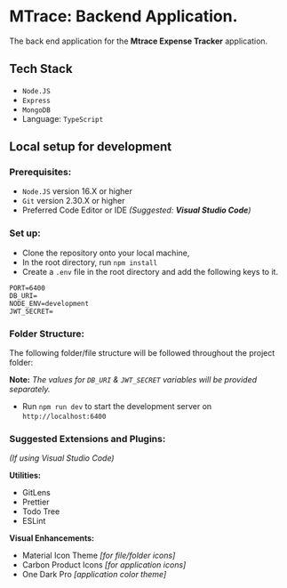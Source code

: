 # MTrace: Backend Application.

The back end application for the **Mtrace Expense Tracker** application.

## Tech Stack

- `Node.JS`
- `Express`
- `MongoDB`
- Language: `TypeScript`

## Local setup for development

### Prerequisites:

- `Node.JS` version 16.X or higher
- `Git` version 2.30.X or higher
- Preferred Code Editor or IDE _(Suggested: **Visual Studio Code**)_

### Set up:

- Clone the repository onto your local machine,
- In the root directory, run `npm install`
- Create a `.env` file in the root directory and add the following keys to it.

```
PORT=6400
DB_URI=
NODE_ENV=development
JWT_SECRET=
```

### Folder Structure:

The following folder/file structure will be followed throughout the project folder:

**Note:** _The values for `DB_URI` & `JWT_SECRET` variables will be provided separately._

- Run `npm run dev` to start the development server on `http://localhost:6400`

### Suggested Extensions and Plugins:

_(If using Visual Studio Code)_

**Utilities:**

- GitLens
- Prettier
- Todo Tree
- ESLint

**Visual Enhancements:**

- Material Icon Theme _[for file/folder icons]_
- Carbon Product Icons _[for application icons]_
- One Dark Pro _[application color theme]_
